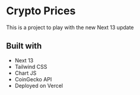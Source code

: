 # Crypto Prices

This is a project to play with the new Next 13 update

## Built with

- Next 13
- Tailwind CSS
- Chart JS
- CoinGecko API
- Deployed on Vercel
